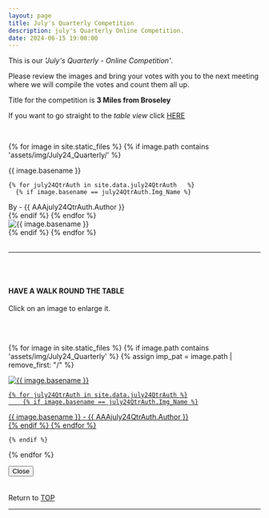 ```yaml
---
layout: page
title: July's Quarterly Competition
description: july's Quarterly Online Competition.
date: 2024-06-15 19:00:00
---
```


This is our _'July's Quarterly - Online Competition'_. 

Please review the images and bring your votes with you to the next meeting where we will compile the votes and count them all up.
<!-- <a target="_blank" href="https://surveyhero.com/c/k3qpnzzw">VOTE HERE</a>  -->

<p>Title for the competition is <strong>3 Miles from Broseley</strong></p> 

If you want to go straight to the *table view* click <a href="#tableView">HERE</a>

<!-- <br>
### !!! VOTING IS NOW CLOSED !!!
<br> -->

<br>

<!-- This loops through all the images in specified folder -->
{% for image in site.static_files %}
    {% if image.path contains 'assets/img/July24_Quarterly/' %}
<div class="Number">{{ image.basename }}</div>

<!-- This runs and checks if there is a matching author in the file -->
    {% for july24QtrAuth in site.data.july24QtrAuth   %}
      {% if image.basename == july24QtrAuth.Img_Name %}
<div class="subName">By - {{ AAAjuly24QtrAuth.Author }}</div>
      {% endif %}
    {% endfor %}


<div>
    <img class="col three Comp_Img" src="{{ site.baseurl }}{{ image.path }}" alt="{{ image.basename }}">
</div>
    {% endif %}
{% endfor %}



<br>
<br>

<hr id="tableView">

<br>
<br>

<div class="col three caption">
    <h4>HAVE A WALK ROUND THE TABLE </h4>
    <p>Click on an image to enlarge it.</p>    
</div>

<br>
<br>


<!-- MASONARY GRID -->
<div class="full-width">
	<div class="grid">

{% for image in site.static_files %}
    {% if image.path contains 'assets/img/July24_Quarterly' %}
        {% assign imp_pat = image.path | remove_first: "/" %}
<div class="grid__item" data-size="1280x1280">  
    <a href="{{ site.baseurl }}{{ image.path }}" class="img-wrap" alt="{{ image.basename }}">
        <img src="{{ site.baseurl }}{{ image.path }}" alt="{{ image.basename }}" />

    {% for july24QtrAuth in site.data.july24QtrAuth %}
        {% if image.basename == july24QtrAuth.Img_Name %}
<div class="description description--grid">{{ image.basename }} - {{ AAAjuly24QtrAuth.Author }}</div>
        {% endif %}
    {% endfor %}

</a>
</div>

    {% endif %}
{% endfor %}
	</div>

<!-- /grid -->
<div class="preview">
	<button class="action action--close"><i class="fa fa-times"></i><span class="text-hidden">Close</span></button>
	<div class="description description--preview"></div>
</div>
</div>
<!-- MASONARY GRID END -->

<br>
<br>

<div class="col three caption">
    Return to <a href="#top">TOP</a>
</div>

<hr>





